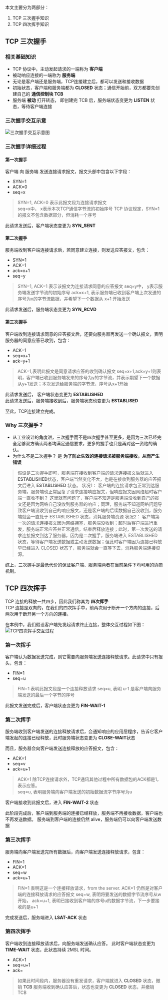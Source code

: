 本文主要分为两部分：
1. TCP 三次握手知识
2. TCP 四次挥手知识


## TCP 三次握手

### 相关基础知识
- TCP 协议中，主动发起请求的一端称为 **客户端**
- 被动响应连接的一端称为 **服务端**
- 无论是客户端还是服务端，TCP连接建立后，都可以发送和接收数据
- 初始状态，客户端和服务端都为 **CLOSED** 状态；通信开始前，双方都要先创建自己的 **通信控制块 TCB**
- 服务端 **被动** 打开转态， 即创建完 TCB 后，服务端状态变更为 **LISTEN** 状态，等待客户端连接

### 三次握手交互示意
![三次握手交互示意图](https://github.com/Saitoler/Network/blob/master/pics/TCP%E4%B8%89%E6%AC%A1%E6%8F%A1%E6%89%8B.png)

### 三次握手详细过程
#### 第一次握手
客户端 向 服务端 发送连接请求报文，报文头部中包含以下字段：
+ SYN=1  
+ ACK=0
+ seq=x

> SYN=1, ACK=0 表示此报文段为连接请求报文  
> seq=x中， x表示本次TCP通信字节流的初始序号
> TCP 协议规定，SYN=1的报文不包含数据部分，但消耗一个序号

此请求发送后，客户端状态变更为 **SYN_SENT**

#### 第二次握手
服务端收到客户端连接请求后，若同意建立连接，则发送应答报文，包含：
+ SYN=1
+ ACK=1
+ ack=x+1
+ seq=y

> SYN=1, ACK=1 表示该报文为连接请求同意的应答报文
> seq=y中， y表示服务端发送字节流的初始序号
> ack=x+1, 表示服务端已收到客户端上次发送的序号为x的字节流数据，并希望下一个数据从 x+1 开始发送

此请求发送后，服务端状态变更为 **SYN_RCVD**

#### 第三次握手
客户端收到连接请求同意的应答报文后，还要向服务器再发送一个确认报文，表明服务器的同意应答已收到，包含：
+ ACK=1
+ seq=x+1
+ ack=y+1

> ACK=1,表明此报文是同意请求应答的收到确认报文
> seq=x+1,ack=y+1则表明，客户端已收到服务端发来的序号为y的字节流，并表示期望下一个数据从y+1发送；本次发送给服务端的字节流，序号从x+1开始

此请求发送后， 客户端状态变更为 **ESTABLISHED**  
此请求发送后，服务端接收到后，服务端状态也变更为 **ESTABLISED**  

至此，TCP连接建立完成。


### Why 三次握手？
+ 从工业设计的角度讲，三次握手而不是四次握手甚至更多，是因为三次已经完全足够双方确认两者均满足通信要求，更多的握手也只是再对这一资格的确认。 
+ 为什么不是二次握手？ 是 **为了防止失效的连接请求被服务端接收，从而产生错误**
> 假设是二次握手即可，服务端在接收到客户端的请求连接报文后就进入 **ESTABLISHED**状态，客户端当然变化不大，也是在接收到服务器的应答报文后进入 **ESTABLISHED** 状态。
> 状况1： 客户端的连接请求包正常到达服务端，服务端也正常回复了请求连接响应报文，但响应报文因网络超时客户端一直收不到？ 这里就有问题了，客户端不知道是服务端没收到自己的报文还是因为网络自己没收到服务器的响应；同理，服务端不知道网络问题导致客户端没收到自己的响应报文，还是客户端的后续数据自己没收到，服务端就会一直处于 ESTABLISHED 状态，消耗服务端资源
> 状况2： 客户端第一次的请求连接报文因为网络拥塞，服务端没收到；超时后客户端进行重发，服务端正常应答并正常通信，结束后释放连接；此时，第一次发送的请求连接报文到达了服务器，因为是二次握手，服务端进入 ESTABLISHED 状态，等待客户端发送数据或主动发送数据；但此时客户端因为连接已释放早已经进入 CLOSED 状态了，服务端就会一直等下去，消耗服务端连接资源。

综上，三次握手是最低代价的保证客户端、服务端两者在当前条件下均可用的协商机制。

##  TCP 四次挥手

TCP 连接的释放一共四步，因此我们称其为 **四次挥手**  
TCP 连接是双向的，在我们的四次挥手中，前两次用于断开一个方向的连接，后两次用于断开另一个方向的连接。  

在本例中，我们假设客户端先发起请求终止连接，整体交互过程如下图：
![TCP四次挥手交互过程](https://github.com/Saitoler/Network/blob/master/pics/TCP%E5%9B%9B%E6%AC%A1%E6%8C%A5%E6%89%8B.png)

### 第一次挥手
客户端认为数据发送完成，则它需要向服务端发送连接释放请求。此请求中只有报头，包含：
- FIN=1
- seq=u

> FIN=1 表明此报文段是一个连接释放请求
> seq=u, 表明 u-1 是客户端向服务端发送的最后一个字节的序号  

此报文发送完成后，客户端状态变更为 **FIN-WAIT-1** 

### 第二次挥手  
服务端收到客户端发送的连接释放请求后，会通知响应的应用层程序，告诉它客户端发起的连接已经释放，此时服务端状态变更为 **CLOSE-WAIT**状态 

而且，服务器会向客户端发送连接释放的应答报文，包含：
- ACK=1
- seq=v
- ack=u+1

> ACK=1 除TCP连接请求外，TCP通讯其他过程中所有数据包的ACK都是1，表示应答。  
> seq=u, 表明服务端向客户端发送的初始数据流字节序号为u  

客户端接收到此报文后，进入 **FIN-WAIT-2** 状态

此阶段完成后，客户端到服务端的连接已经释放，服务端不再接收数据，客户端也不再发送数据。 服务端到客户端的连接仍然 alive，服务端仍可以向客户端发送数据

### 第三次挥手

服务端向客户端发送完所有数据后，向客户端发送连接释放请求，包含：
- FIN=1
- ACK=1
- seq=w
- ack=u+1

> FIN=1 表明这是一个连接释放请求，from the server.
> ACK=1 仍然是对客户端的连接释放请求的应答报文
> seq=w, 表明将要发送的数据字节流序号从w开始， ack=u+1, 表明已接收到客户端的序号u的数据字节流，下一步要接收的是u+1

完成发送后，服务端进入 **LSAT-ACK** 状态

### 第四次挥手
客户端收到连接释放请求后，向服务端发送确认应答。 此时客户端状态变更为 **TIME-WAIT** 状态，此状态持续 2MSL 时间。
- ACK=1
- seq=u+1
- ack=  
> 如果此时间段内，服务器没有重发请求，客户端就进入 **CLOSED** 状态，撤销 **TCB**
> 服务端收到确认应答后，状态也变更为 **CLOSED** 状态，并撤销 TCB

